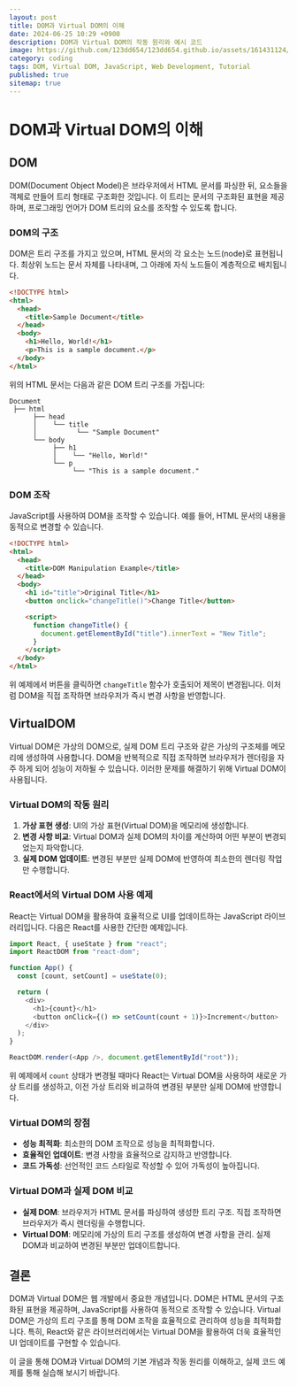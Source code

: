 ```yaml
---
layout: post
title: DOM과 Virtual DOM의 이해
date: 2024-06-25 10:29 +0900
description: DOM과 Virtual DOM의 작동 원리와 예시 코드
image: https://github.com/123dd654/123dd654.github.io/assets/161431124/4c7e2466-9070-408b-8b29-3c3e33e7e1b4
category: coding
tags: DOM, Virtual DOM, JavaScript, Web Development, Tutorial
published: true
sitemap: true
---
```


# DOM과 Virtual DOM의 이해

## DOM

DOM(Document Object Model)은 브라우저에서 HTML 문서를 파싱한 뒤, 요소들을 객체로 만들어 트리 형태로 구조화한 것입니다. 이 트리는 문서의 구조화된 표현을 제공하며, 프로그래밍 언어가 DOM 트리의 요소를 조작할 수 있도록 합니다.

### DOM의 구조

DOM은 트리 구조를 가지고 있으며, HTML 문서의 각 요소는 노드(node)로 표현됩니다. 최상위 노드는 문서 자체를 나타내며, 그 아래에 자식 노드들이 계층적으로 배치됩니다.

```html
<!DOCTYPE html>
<html>
  <head>
    <title>Sample Document</title>
  </head>
  <body>
    <h1>Hello, World!</h1>
    <p>This is a sample document.</p>
  </body>
</html>
```

위의 HTML 문서는 다음과 같은 DOM 트리 구조를 가집니다:

```
Document
 ├── html
      ├── head
      │    └── title
      │          └── "Sample Document"
      └── body
           ├── h1
           │    └── "Hello, World!"
           └── p
                └── "This is a sample document."
```

### DOM 조작

JavaScript를 사용하여 DOM을 조작할 수 있습니다. 예를 들어, HTML 문서의 내용을 동적으로 변경할 수 있습니다.

```html
<!DOCTYPE html>
<html>
  <head>
    <title>DOM Manipulation Example</title>
  </head>
  <body>
    <h1 id="title">Original Title</h1>
    <button onclick="changeTitle()">Change Title</button>

    <script>
      function changeTitle() {
        document.getElementById("title").innerText = "New Title";
      }
    </script>
  </body>
</html>
```

위 예제에서 버튼을 클릭하면 `changeTitle` 함수가 호출되어 제목이 변경됩니다. 이처럼 DOM을 직접 조작하면 브라우저가 즉시 변경 사항을 반영합니다.

## VirtualDOM

Virtual DOM은 가상의 DOM으로, 실제 DOM 트리 구조와 같은 가상의 구조체를 메모리에 생성하여 사용합니다. DOM을 반복적으로 직접 조작하면 브라우저가 렌더링을 자주 하게 되어 성능이 저하될 수 있습니다. 이러한 문제를 해결하기 위해 Virtual DOM이 사용됩니다.

### Virtual DOM의 작동 원리

1. **가상 표현 생성**: UI의 가상 표현(Virtual DOM)을 메모리에 생성합니다.
2. **변경 사항 비교**: Virtual DOM과 실제 DOM의 차이를 계산하여 어떤 부분이 변경되었는지 파악합니다.
3. **실제 DOM 업데이트**: 변경된 부분만 실제 DOM에 반영하여 최소한의 렌더링 작업만 수행합니다.

### React에서의 Virtual DOM 사용 예제

React는 Virtual DOM을 활용하여 효율적으로 UI를 업데이트하는 JavaScript 라이브러리입니다. 다음은 React를 사용한 간단한 예제입니다.

```javascript
import React, { useState } from "react";
import ReactDOM from "react-dom";

function App() {
  const [count, setCount] = useState(0);

  return (
    <div>
      <h1>{count}</h1>
      <button onClick={() => setCount(count + 1)}>Increment</button>
    </div>
  );
}

ReactDOM.render(<App />, document.getElementById("root"));
```

위 예제에서 `count` 상태가 변경될 때마다 React는 Virtual DOM을 사용하여 새로운 가상 트리를 생성하고, 이전 가상 트리와 비교하여 변경된 부분만 실제 DOM에 반영합니다.

### Virtual DOM의 장점

- **성능 최적화**: 최소한의 DOM 조작으로 성능을 최적화합니다.
- **효율적인 업데이트**: 변경 사항을 효율적으로 감지하고 반영합니다.
- **코드 가독성**: 선언적인 코드 스타일로 작성할 수 있어 가독성이 높아집니다.

### Virtual DOM과 실제 DOM 비교

- **실제 DOM**: 브라우저가 HTML 문서를 파싱하여 생성한 트리 구조. 직접 조작하면 브라우저가 즉시 렌더링을 수행합니다.
- **Virtual DOM**: 메모리에 가상의 트리 구조를 생성하여 변경 사항을 관리. 실제 DOM과 비교하여 변경된 부분만 업데이트합니다.

## 결론

DOM과 Virtual DOM은 웹 개발에서 중요한 개념입니다. DOM은 HTML 문서의 구조화된 표현을 제공하며, JavaScript를 사용하여 동적으로 조작할 수 있습니다. Virtual DOM은 가상의 트리 구조를 통해 DOM 조작을 효율적으로 관리하여 성능을 최적화합니다. 특히, React와 같은 라이브러리에서는 Virtual DOM을 활용하여 더욱 효율적인 UI 업데이트를 구현할 수 있습니다.

이 글을 통해 DOM과 Virtual DOM의 기본 개념과 작동 원리를 이해하고, 실제 코드 예제를 통해 실습해 보시기 바랍니다.

